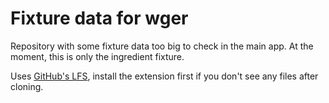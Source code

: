 # Fixture data for wger
Repository with some fixture data too big to check in the main app. At the
moment, this is only the ingredient fixture.

Uses [GitHub's LFS](https://docs.github.com/en/free-pro-team@latest/github/managing-large-files/working-with-large-files),
install the extension first if you don't see any files after cloning.